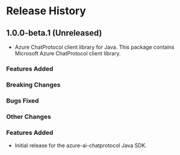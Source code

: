 # Release History

## 1.0.0-beta.1 (Unreleased)

- Azure ChatProtocol client library for Java. This package contains Microsoft Azure ChatProtocol client library.

### Features Added

### Breaking Changes

### Bugs Fixed

### Other Changes
### Features Added

- Initial release for the azure-ai-chatprotocol Java SDK.
